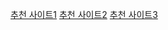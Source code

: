 [추천 사이트1](https://gyoogle.dev/blog/computer-science/operating-system/CPU%20Scheduling.html)
[추천 사이트2](https://github.com/JaeYeopHan/Interview_Question_for_Beginner/tree/master/OS#cpu-%EC%8A%A4%EC%BC%80%EC%A4%84%EB%9F%AC)
[추천 사이트3](https://oaksong.github.io/2018/02/12/cpu-scheduling/)
